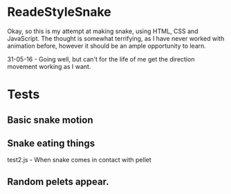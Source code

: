 # ReadeStyleSnake

Okay, so this is my attempt at making snake, using HTML, CSS and JavaScript. The thought is somewhat terrifying, as I have never worked with animation before, however it should be an ample opportunity to learn.

31-05-16 - Going well, but can't for the life of me get the direction movement working as I want. 



# Tests 



## Basic snake motion 




## Snake eating things
test2.js - When snake comes in contact with pellet 



## Random pelets appear. 






